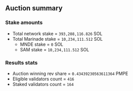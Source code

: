 ## Auction summary

### Stake amounts
- Total network stake = `393,208,116.826` SOL
- Total Marinade stake = `10,234,111.512` SOL
  - MNDE stake = `0` SOL
  - SAM stake = `10,234,111.512` SOL

### Results stats
- Auction winning rev share = `0.43439230563611364` PMPE
- Eligible validators count = `416`
- Staked validators count = `164`
